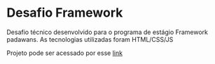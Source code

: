# Desafio Framework
Desafio técnico desenvolvido para o programa de estágio Framework padawans. As tecnologias utilizadas foram HTML/CSS/JS

Projeto pode ser acessado por esse [link](https://desafio-framework.vercel.app/)
